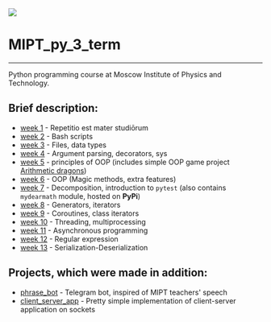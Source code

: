 <img src="http://cs.mipt.ru/python/images/logo.png" class="logo">

# MIPT_py_3_term
--------------
Python programming course at Moscow Institute of Physics and Technology.

## Brief description:
+ [week 1](week_01) - Repetitio est mater studiōrum
+ [week 2](week_02) - Bash scripts
+ [week 3](week_03) - Files, data types
+ [week 4](week_04) - Argument parsing, decorators, sys
+ [week 5](week_05) - principles of OOP (includes simple OOP game project [Arithmetic dragons](week_05_dragons))
+ [week 6](week_06) - OOP (Magic methods, extra features)
+ [week 7](week_07) - Decomposition, introduction to `pytest` (also contains `mydearmath` module, hosted on **PyPi**)
+ [week 8](week_08) - Generators, iterators
+ [week 9](week_09) - Coroutines, class iterators
+ [week 10](week_10) - Threading, multiprocessing
+ [week 11](week_11) - Asynchronous programming
+ [week 12](week_12) - Regular expression
+ [week 13](week_13) - Serialization-Deserialization 

## Projects, which were made in addition:
+ [phrase_bot](phrase_bot) - Telegram bot, inspired of MIPT teachers' speech
+ [client_server_app](client_server_app) - Pretty simple implementation of client-server application on sockets
